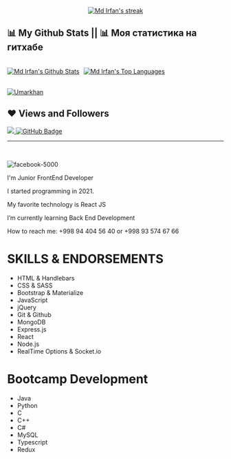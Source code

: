 
<p align="center">
    <a href="https://github.com/SokhibjonDev/github-readme-streak-stats">
        <img title="🔥 Get streak stats for your profile at git.io/streak-stats" alt="Md Irfan's streak" src="https://github-readme-streak-stats.herokuapp.com/?user=SokhibjonDev&theme=#4267B2-ice&hide_border=true&stroke=0000&background=060A0CD0"/>
    </a>
</p>

## 📊 My Github Stats || 📊 Моя статистика на гитхабе

  <br/>
    <div style="display:flex;"><a style="margin-right:10px;" href="https://github.com/SokhibjonDev/github-readme-stats"><img alt="Md Irfan's Github Stats" src="https://github-readme-stats.vercel.app/api?username=SokhibjonDev&show_icons=true&count_private=true&theme=react&hide_border=true&bg_color=0D1117" /></a><a href="https://github.com/SokhibjonDev/github-readme-stats"><img alt="Md Irfan's Top Languages" src="https://github-readme-stats.vercel.app/api/top-langs/?username=SokhibjonDev&langs_count=8&count_private=true&layout=compact&theme=react&hide_border=true&bg_color=0D1117" /></a></div>
  <br/>

<a href="https://github.com/SokhibjonDev/github-readme-activity-graph"><img alt="Umarkhan" src="https://activity-graph.herokuapp.com/graph?username=SokhibjonDev&bg_color=0D1117&color=5BCDEC&line=5BCDEC&point=FFFFFF&hide_border=true" /></a>


## ❤ Views and Followers
<a href="https://github.com/SokhibjonDev/github-profile-views-counter">
    <img src="https://komarev.com/ghpvc/?username=SokhibjonDev">
</a>
<a href="https://github.com/SokhibjonDev?tab=followers"><img src="https://img.shields.io/github/followers/SokhibjonDev?label=Followers&style=social" alt="GitHub Badge"></a>

<hr>

<br/>  



![facebook-5000](https://user-images.githubusercontent.com/110424000/182250542-576c4aec-c02d-4aab-b26c-9402f98575d9.jpg)



I'm Junior FrontEnd Developer 

I started programming in 2021.

My favorite technology is React JS

I’m currently learning Back End Development

How to reach me: +998 94 404 56 40 or +998 93 574 67 66


# SKILLS & ENDORSEMENTS

* HTML & Handlebars
* CSS & SASS
* Bootstrap & Materialize
* JavaScript
* jQuery
* Git & Github
* MongoDB
* Express.js
* React
* Node.js
* RealTime Options & Socket.io

# Bootcamp Development                                
* Java 
* Python
* C
* C++
* C#
* MySQL
* Typescript
* Redux

